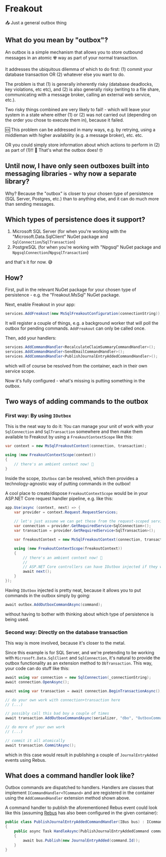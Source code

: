 ﻿# Freakout

📤 Just a general outbox thing


## What do you mean by "outbox"?

An outbox is a simple mechanism that allows you to store outbound messages in an atomic ☢️ way as part of your normal transaction.

It addresses the ubiquitous dilemma of which to do first: (1) commit your database transaction OR (2) whatever else you want to do.

The problem is that (1) is generally inherently risky (database deadlocks, key violations, etc etc), and (2) is also generally risky (writing to a file share, communicating with a message broker, calling an external web service, etc.).

Two risky things combined are very likely to fail! - which will leave your system in a state where either (1) or (2) was not carried out (depending on the order you chose to execute them in), because it failed.

🆘 This problem can be addressed in many ways, e.g. by retrying, using a middleman with higher availability (e.g. a message broker), etc. etc.

OR you could simply store information about which actions to perform in (2) as part of (1)!! 🤯 That's what the outbox does! 🤓


## Until now, I have only seen outboxes built into messaging libraries - why now a separate library?

Why? Because the "outbox" is closer to your chosen type of persistence (SQL Server, Postgres, etc.) than to anything else, and it can do much more than sending messages.


## Which types of persistence does it support?

1. Microsoft SQL Server (for when you're working with the "Microsoft.Data.SqlClient" NuGet package and `SqlConnection`/`SqlTransaction`)
1. PostgreSQL (for when you're working with "Npgsql" NuGet package and `NpgsqlConnection`/`NpgsqlTransaction`)

and that's it for now. 😅


## How?

First, pull in the relevant NuGet package for your chosen type of persistence - e.g. the "Freakout.MsSql" NuGet package.

Next, enable Freakout in your app:

```csharp
services.AddFreakout(new MsSqlFreakoutConfiguration(connectionString));
```

It will register a couple of things, e.g. a background worker that will poll the outbox for pending commands. `AddFreakout` can only be called once.

Then, add your handlers:

```csharp
services.AddCommandHandler<RecalculateClaimSummaryCommandHandler>();
services.AddCommandHandler<SendEmailCommandHandler>();
services.AddCommandHandler<PublishJournalEntryAddedCommandHandler>();
```

which will of course be resolved from the container, each in their own service scope.

Now it's fully configured - what's missing is putting something in the outbox.

## Two ways of adding commands to the outbox

### First way: By using `IOutbox`

This is the neat way to do it: You can manage your unit of work with your `SqlConnection` and `SqlTransaction` somewhere
and then make them available to Freakout by using a `FreakoutContextScope` like this:

```csharp
var context = new MsSqlFreakoutContext(connection, transaction);

using (new FreakoutContextScope(context))
{
	// there's an ambient context now! 🙂
}
```

Inside the scope, `IOutbox` can be resolved, which then provides a technology-agnostic way of putting commands in the outbox!

A cool place to create/dispose `FreakoutContextScope` would be in your ASP.NET Core request handler pipeline, e.g. like this:

```csharp
app.Use(async (context, next) => {
	var provider = context.Request.RequestServices;
	
	// let's just assume we can get these from the request-scoped services:
	var connection = provider.GetRequiredService<SqlConnection>();
	var transaction = provider.GetRequiredService<SqlTransaction>();

	var freakoutContext = new MsSqlFreakoutContext(connection, transaction);

	using (new FreakoutContextScope(freakoutContext))
	{
		// there's an ambient context now! 🙂
		//
		// ASP.NET Core controllers can have IOutbox injected if they want!
		await next();
	}
});

```

Having `IOutbox` injected is pretty neat, because it allows you to put commands in the outbox simply by going:

```csharp
await outbox.AddOutboxCommandAsync(command);
```

without having to bother with thinking about which type of persistence is being used.


### Second way: Directly on the database transaction

This way is more involved, because it's closer to the metal.

Since this example is for SQL Server, and we're pretending to be working with `Microsoft.Data.SqlClient` and `SqlConnection`, it's natural to
provide the outbox functionality as an extension method to `DbTransaction`. This way, your code can do stuff like this:

```csharp
await using var connection = new SqlConnection(_connectionString);
await connection.OpenAsync();

await using var transaction = await connection.BeginTransactionAsync();

// do your own work with connection+transaction here
// (...)

// possibly call this bad boy a couple of times
await transaction.AddOutboxCommandAsync(serializer, "dbo", "OutboxCommands", new PublishJournalEntryAddedCommand(Id: journalEntryId));

// do more of your own work
// (...)

// commit it all atomically
await transaction.CommitAsync();
```

which in this case would result in publishing a couple of `JournalEntryAdded` events using Rebus.


## What does a command handler look like?

Outbox commands are dispatched to handlers. Handlers are classes that implement `ICommandHandler<TCommand>` and are registered in the 
container using the `AddCommandHandler` extension method shown above.

A command handler to publish the aforementioned Rebus event could look like this (assuming [Rebus](https://github.com/rebus-org/Rebus) has also been configured in the given container):

```csharp
public class PublishJournalEntryAddedCommandHandler(IBus bus) : ICommandHandler<PublishJournalEntryAddedCommand>
{
	public async Task HandleAsync(PublishJournalEntryAddedCommand command, CancellationToken token)
	{
		await bus.Publish(new JournalEntryAdded(command.Id));
	}
}
```


